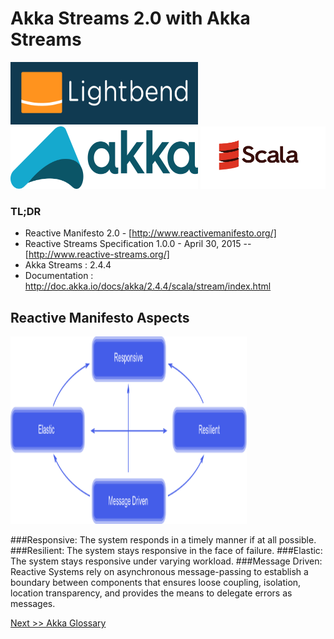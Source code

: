 # Akka Streams 2.0 with Akka Streams 

<img src="lightbend.png" width="300" height="100" />
<img src="akka_full_color.png" width="300" height="100" />
<img src="scala.png" width="200" height="100" />

### TL;DR


* Reactive Manifesto 2.0 - [http://www.reactivemanifesto.org/]
* Reactive Streams Specification 1.0.0 - April 30, 2015 -- [http://www.reactive-streams.org/]
* Akka Streams : 2.4.4 
* Documentation : http://doc.akka.io/docs/akka/2.4.4/scala/stream/index.html


## Reactive Manifesto Aspects

<img src="reactive_traits.png" width="75%" height="300" />

###Responsive: 
The system responds in a timely manner if at all possible.
###Resilient: 
The system stays responsive in the face of failure.
###Elastic: 
The system stays responsive under varying workload. 
###Message Driven: 
Reactive Systems rely on asynchronous message-passing to establish a boundary between components that ensures loose coupling, isolation, location transparency, and provides the means to delegate errors as messages.


[Next >> Akka Glossary](10-akka-terms.md) 
